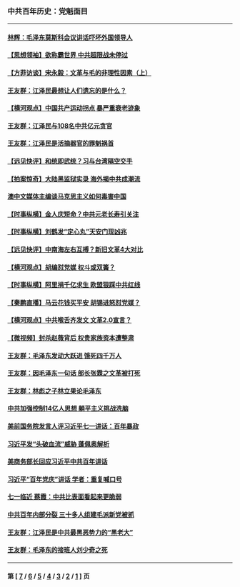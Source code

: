 ### 中共百年历史：党魁面目
---
#### [林辉：毛泽东莫斯科会议讲话吓坏外国领导人](../../pages/nf1176107/n13917931.md?02270430) 
#### [【思想领袖】欲称霸世界 中共超限战未停过](../../pages/nf1176107/n13745142.md?02270430) 
#### [【方菲访谈】宋永毅：文革与毛的非理性因素（上）](../../pages/nf1176107/n13469956.md?02270430) 
#### [王友群：江泽民最想让人们遗忘的是什么？](../../pages/nf1176107/n13408949.md?02270430) 
#### [【横河观点】中国共产运动拐点 暴严重衰老迹象](../../pages/nf1176107/n13388333.md?02270430) 
#### [王友群：江泽民与108名中共亿元贪官](../../pages/nf1176107/n13352358.md?02270430) 
#### [王友群：江泽民是活摘器官的罪魁祸首](../../pages/nf1176107/n13336903.md?02270430) 
#### [【远见快评】和统即武统？习与台湾隔空交手](../../pages/nf1176107/n13297739.md?02270430) 
#### [【拍案惊奇】大陆黑监狱实录 海外揭中共成潮流](../../pages/nf1176107/n13288853.md?02270430) 
#### [澳中文媒体主编谈马克思主义如何毒害中国](../../pages/nf1176107/n13257387.md?02270430) 
#### [【时事纵横】金人庆短命？中共元老长寿引关注](../../pages/nf1176107/n13217934.md?02270430) 
#### [【时事纵横】刘鹤发“定心丸”天安门现凶兆](../../pages/nf1176107/n13215416.md?02270430) 
#### [【远见快评】中南海左右互搏？新旧文革4大对比](../../pages/nf1176107/n13214745.md?02270430) 
#### [【横河观点】胡编怼党媒 权斗或双簧？](../../pages/nf1176107/n13210864.md?02270430) 
#### [【时事纵横】阿里捐千亿求生 欧盟狠踩中共红线](../../pages/nf1176107/n13206431.md?02270430) 
#### [【秦鹏直播】马云花钱买平安 胡锡进怒怼党媒？](../../pages/nf1176107/n13206392.md?02270430) 
#### [【横河观点】中共喉舌齐发文 文革2.0宣言？](../../pages/nf1176107/n13201248.md?02270430) 
#### [【微视频】封杀赵薇背后 权贵家族资本遭整肃](../../pages/nf1176107/n13197798.md?02270430) 
#### [王友群：毛泽东发动大跃进 饿死四千万人](../../pages/nf1176107/n13177158.md?02270430) 
#### [王友群：因毛泽东一句话 部长张霖之文革被打死](../../pages/nf1176107/n13161711.md?02270430) 
#### [王友群：林彪之子林立果论毛泽东](../../pages/nf1176107/n13128622.md?02270430) 
#### [中共加强控制14亿人思想 躺平主义挑战洗脑](../../pages/nf1176107/n13094299.md?02270430) 
#### [美前国务院发言人评习近平七一讲话：百年暴政](../../pages/nf1176107/n13066986.md?02270430) 
#### [习近平发“头破血流”威胁 蓬佩奥解析](../../pages/nf1176107/n13063604.md?02270430) 
#### [美商务部长回应习近平中共百年讲话](../../pages/nf1176107/n13062903.md?02270430) 
#### [习近平“百年党庆”讲话 学者：重复喊口号](../../pages/nf1176107/n13061411.md?02270430) 
#### [七一临近 蔡霞：中共比表面看起来更脆弱](../../pages/nf1176107/n13056418.md?02270430) 
#### [中共百年内部分裂 三十多人组建毛派新党被抓](../../pages/nf1176107/n13044023.md?02270430) 
#### [王友群：江泽民是中共最黑恶势力的“黑老大”](../../pages/nf1176107/n13022180.md?02270430) 
#### [王友群：毛泽东的接班人刘少奇之死](../../pages/nf1176107/n12991772.md?02270430) 

---
#### 第 [ [7](./7.md?02270430) / [6](./6.md?02270430) / [5](./5.md?02270430) / [4](./4.md?02270430) / [3](./3.md?02270430) / [2](./2.md?02270430) / [1](./1.md?02270430) ] 页
